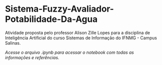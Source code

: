 # Sistema-Fuzzy-Avaliador-Potabilidade-Da-Agua

Atividade proposta pelo professor Alison Zille Lopes para a disciplina de Inteligência Artificial do curso Sistemas de Informação do IFNMG - Campus Salinas.


*Acesse o arquivo .ipynb para acessar o notebook com todas as informações e referências.* 

